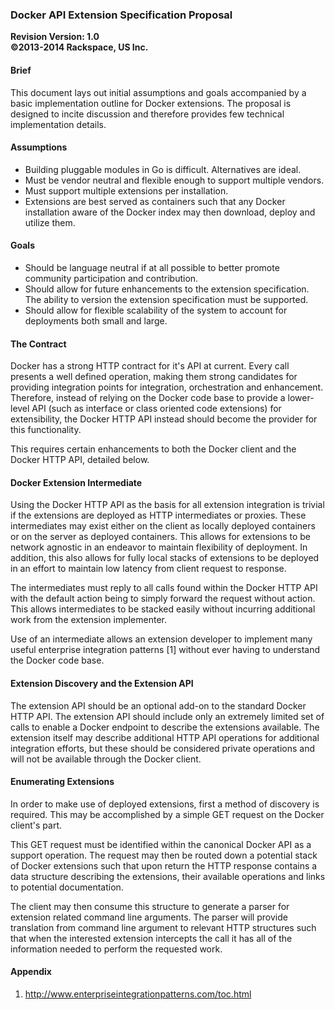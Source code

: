 ### Docker API Extension Specification Proposal

**Revision Version: 1.0**
<br />
**©2013-2014 Rackspace, US Inc.**


#### Brief

This document lays out initial assumptions and goals accompanied by a basic implementation outline for Docker extensions. The proposal is designed to incite discussion and therefore provides few technical implementation details.


#### Assumptions

* Building pluggable modules in Go is difficult. Alternatives are ideal.
* Must be vendor neutral and flexible enough to support multiple vendors.
* Must support multiple extensions per installation.
* Extensions are best served as containers such that any Docker installation aware of the Docker index may then download, deploy and utilize them.


#### Goals

* Should be language neutral if at all possible to better promote community participation and contribution.
* Should allow for future enhancements to the extension specification. The ability to version the extension specification must be supported.
* Should allow for flexible scalability of the system to account for deployments both small and large.


#### The Contract

Docker has a strong HTTP contract for it's API at current. Every call presents a well defined operation, making them strong candidates for providing integration points for integration, orchestration and enhancement. Therefore,
instead of relying on the Docker code base to provide a lower-level API (such as interface or class oriented code extensions) for extensibility, the Docker HTTP API instead should become the provider for this functionality.

This requires certain enhancements to both the Docker client and the Docker HTTP API, detailed below.


#### Docker Extension Intermediate

Using the Docker HTTP API as the basis for all extension integration is trivial if the extensions are deployed as HTTP intermediates or proxies. These intermediates may exist either on the client as locally deployed containers or
on the server as deployed containers. This allows for extensions to be network agnostic in an endeavor to maintain flexibility of deployment. In addition, this also allows for fully local stacks of extensions to be deployed in an
effort to maintain low latency from client request to response.

The intermediates must reply to all calls found within the Docker HTTP API with the default action being to simply forward the request without action. This allows intermediates to be stacked easily without incurring additional work
from the extension implementer.

Use of an intermediate allows an extension developer to implement many useful enterprise integration patterns [1] without ever having to understand the Docker code base.


#### Extension Discovery and the Extension API

The extension API should be an optional add-on to the standard Docker HTTP API. The extension API should include only an extremely limited set of calls to enable a Docker endpoint to describe the extensions available. The extension
itself may describe additional HTTP API operations for additional integration efforts, but these should be considered private operations and will not be available through the Docker client.


#### Enumerating Extensions

In order to make use of deployed extensions, first a method of discovery is required. This may be accomplished by a simple GET request on the Docker client's part.

This GET request must be identified within the canonical Docker API as a support operation. The request may then be routed down a potential stack of Docker extensions such that upon return the HTTP response contains a data
structure describing the extensions, their available operations and links to potential documentation.

The client may then consume this structure to generate a parser for extension related command line arguments. The parser will provide translation from command line argument to relevant HTTP structures such that when the interested
extension intercepts the call it has all of the information needed to perform the requested work.


#### Appendix

1. http://www.enterpriseintegrationpatterns.com/toc.html
